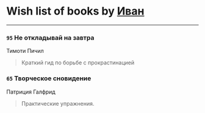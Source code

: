 # Wish list of books by [Иван](https://plus.google.com/111223381196748176136)
---

### `95` Не откладывай на завтра
Тимоти Пичил
> Краткий гид по борьбе с прокрастинацией

### `65` Творческое сновидение
Патриция Галфрид
> Практические упражнения.

